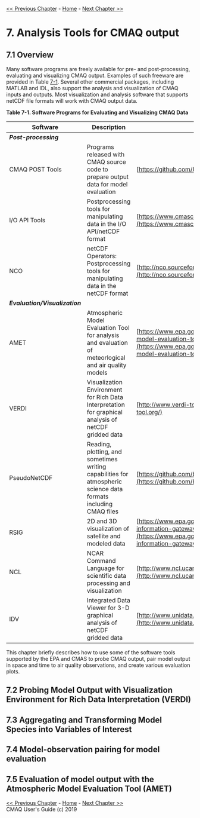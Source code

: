 
<!-- BEGIN COMMENT -->

[<< Previous Chapter](CMAQ_UG_ch06_model_outputs.md) - [Home](README.md) - [Next Chapter >>](CMAQ_UG_ch08_model_formulation.md)

<!-- END COMMENT -->

# 7. Analysis Tools for CMAQ output

## 7.1 Overview
Many software programs are freely available for pre- and post-processing, evaluating and visualizing CMAQ output. Examples of such freeware are provided in Table [7-1](#Analysis_Software_Table). Several other commercial packages, including MATLAB and IDL, also support the analysis and visualization of CMAQ inputs and outputs. Most visualization and analysis software that supports netCDF file formats will work with CMAQ output data. 

<a id=Analysis_Software_Table></a>
**Table 7-1. Software Programs for Evaluating and Visualizing CMAQ Data**

|**Software**|**Description**|     **Source**    |
|------------|-------------------------------|---------------------------------------------|
|***Post-processing***|||
|CMAQ POST Tools|Programs released with CMAQ source code to prepare output data for model evaluation|[https://github.com/USEPA/CMAQ](../../POST)|
|I/O API Tools|Postprocessing tools for manipulating data in the I/O API/netCDF format|[https://www.cmascenter.org/ioapi](https://www.cmascenter.org/ioapi)|
|NCO|netCDF Operators: Postprocessing tools for manipulating data in the netCDF format|[http://nco.sourceforge.net](http://nco.sourceforge.net)
|***Evaluation/Visualization***| | |
|AMET|Atmospheric Model Evaluation Tool for analysis and evaluation of meteorlogical and air quality models|[https://www.epa.gov/cmaq/atmospheric-model-evaluation-tool](https://www.epa.gov/cmaq/atmospheric-model-evaluation-tool)|
|VERDI|Visualization Environment for Rich Data Interpretation for graphical analysis of netCDF gridded data|[http://www.verdi-tool.org](http://www.verdi-tool.org/)|
|PseudoNetCDF|Reading, plotting, and sometimes writing capabilities for atmospheric science data formats including CMAQ files|[https://github.com/barronh/pseudonetcdf/wiki](https://github.com/barronh/pseudonetcdf/wiki)|
|RSIG|2D and 3D visualization of satellite and modeled data|[https://www.epa.gov/hesc/remote-sensing-information-gateway](https://www.epa.gov/hesc/remote-sensing-information-gateway)|
|NCL|NCAR Command Language for scientific data processing and visualization|[http://www.ncl.ucar.edu](http://www.ncl.ucar.edu)|
|IDV|Integrated Data Viewer for 3-D graphical analysis of netCDF gridded data|[http://www.unidata.ucar.edu/software/idv/](http://www.unidata.ucar.edu/software/idv/)|

This chapter briefly describes how to use some of the software tools supported by the EPA and CMAS to probe CMAQ output, pair model output in space and time to air quality observations, and create various evaluation plots.

## 7.2 Probing Model Output with Visualization Environment for Rich Data Interpretation (VERDI)

## 7.3 Aggregating and Transforming Model Species into Variables of Interest

## 7.4 Model-observation pairing for model evaluation

## 7.5 Evaluation of model output with the Atmospheric Model Evaluation Tool (AMET)


<!-- BEGIN COMMENT -->

[<< Previous Chapter](CMAQ_UG_ch06_model_outputs.md) - [Home](README.md) - [Next Chapter >>](CMAQ_UG_ch08_model_formulation.md)<br>
CMAQ User's Guide (c) 2019<br>

<!-- END COMMENT -->
